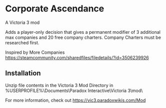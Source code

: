 # Corporate Ascendance
 A Victoria 3 mod

Adds a player-only decision that gives a permanent modifier of 3 additional max companies and 20 free company charters.
Company Charters must be researched first.

Inspired by More Companies https://steamcommunity.com/sharedfiles/filedetails/?id=3506239926

## Installation
Unzip file contents in the Victoria 3 Mod Directory in %USERPROFILE%\Documents\Paradox Interactive\Victoria 3\mod\

For more information, check out https://vic3.paradoxwikis.com/Mod
